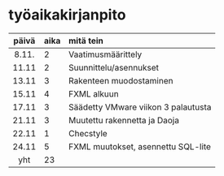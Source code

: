# työaikakirjanpito

| päivä | aika | mitä tein  |
| :----:|:-----| :-----|
| 8.11. |  2   | Vaatimusmäärittely |
| 11.11 |  2   | Suunnittelu/asennukset |
| 13.11 |  3   | Rakenteen muodostaminen |
| 15.11 |  4   | FXML alkuun |
| 17.11 |  3   | Säädetty VMware viikon 3 palautusta |
| 21.11 |  3   | Muutettu rakennetta ja Daoja|
| 22.11 |  1   | Checstyle
| 24.11 |  5   | FXML muutokset, asennettu SQL-lite | 
yht   |  23   | | 
